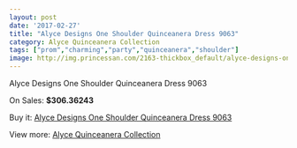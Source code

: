 ```yaml
---
layout: post
date: '2017-02-27'
title: "Alyce Designs One Shoulder Quinceanera Dress 9063"
category: Alyce Quinceanera Collection
tags: ["prom","charming","party","quinceanera","shoulder"]
image: http://img.princessan.com/2163-thickbox_default/alyce-designs-one-shoulder-quinceanera-dress-9063.jpg
---
```

Alyce Designs One Shoulder Quinceanera Dress 9063

On Sales: **$306.36243**
<a href="https://www.princessan.com/en/alyce-quinceanera-collection/973-alyce-designs-one-shoulder-quinceanera-dress-9063.html"><amp-img layout="responsive" width="600" height="600" src="//img.princessan.com/2163-thickbox_default/alyce-designs-one-shoulder-quinceanera-dress-9063.jpg" alt="Alyce Designs One Shoulder Quinceanera Dress 9063 0" /></a>
<a href="https://www.princessan.com/en/alyce-quinceanera-collection/973-alyce-designs-one-shoulder-quinceanera-dress-9063.html"><amp-img layout="responsive" width="600" height="600" src="//img.princessan.com/2164-thickbox_default/alyce-designs-one-shoulder-quinceanera-dress-9063.jpg" alt="Alyce Designs One Shoulder Quinceanera Dress 9063 1" /></a>

Buy it: [Alyce Designs One Shoulder Quinceanera Dress 9063](https://www.princessan.com/en/alyce-quinceanera-collection/973-alyce-designs-one-shoulder-quinceanera-dress-9063.html "Alyce Designs One Shoulder Quinceanera Dress 9063")

View more: [Alyce Quinceanera Collection](https://www.princessan.com/en/9-alyce-quinceanera-collection "Alyce Quinceanera Collection")